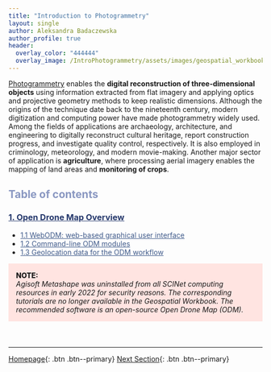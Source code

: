 ```yaml
---
title: "Introduction to Photogrammetry"
layout: single
author: Aleksandra Badaczewska
author_profile: true
header:
  overlay_color: "444444"
  overlay_image: /IntroPhotogrammetry/assets/images/geospatial_workbook_banner.png
---
```


[Photogrammetry](https://en.wikipedia.org/wiki/Photogrammetry) enables the **digital reconstruction of three-dimensional objects** using information extracted from flat imagery and applying optics and projective geometry methods to keep realistic dimensions. Although the origins of the technique date back to the nineteenth century, modern digitization and computing power have made photogrammetry widely used. Among the fields of applications are archaeology, architecture, and engineering to digitally reconstruct cultural heritage, report construction progress, and investigate quality control, respectively. It is also employed in criminology, meteorology, and modern movie-making. Another major sector of application is **agriculture**, where processing aerial imagery enables the mapping of land areas and **monitoring of crops**.


## <span style="color: #8997c1;">Table of contents</span>

### **<a href="OpenDroneMap/00-IntroODM" style="color: #24376b;">1. Open Drone Map Overview</a>**
* <a href="OpenDroneMap/01-WebODM" style="color: #3f5a8a;">1.1 WebODM: web-based graphical user interface</a>
* <a href="OpenDroneMap/02-ODM-modules" style="color: #3f5a8a;">1.2 Command-line ODM modules</a>
* <a href="OpenDroneMap/03-ODM-georeferencing" style="color: #3f5a8a;">1.3 Geolocation data for the ODM workflow</a>

<div style="background: mistyrose; padding: 15px; margin-bottom: 20px;">
<span style="font-weight:800;">NOTE:</span>
<br><span style="font-style:italic;">Agisoft Metashape was uninstalled from all SCINet computing resources in early 2022 for security reasons. The corresponding tutorials are no longer available in the Geospatial Workbook. The recommended software is an open-source Open Drone Map (ODM).</span>
</div><br>



---

[Homepage](../index.md){: .btn  .btn--primary}
[Next Section](OpenDroneMap/00-IntroODM){: .btn  .btn--primary}
